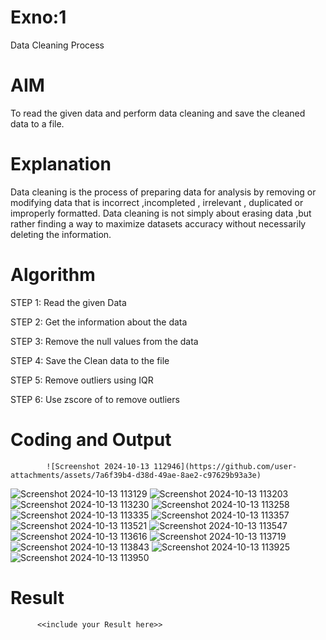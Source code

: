 # Exno:1
Data Cleaning Process

# AIM
To read the given data and perform data cleaning and save the cleaned data to a file.

# Explanation
Data cleaning is the process of preparing data for analysis by removing or modifying data that is incorrect ,incompleted , irrelevant , duplicated or improperly formatted. Data cleaning is not simply about erasing data ,but rather finding a way to maximize datasets accuracy without necessarily deleting the information.

# Algorithm
STEP 1: Read the given Data

STEP 2: Get the information about the data

STEP 3: Remove the null values from the data

STEP 4: Save the Clean data to the file

STEP 5: Remove outliers using IQR

STEP 6: Use zscore of to remove outliers

# Coding and Output
            ![Screenshot 2024-10-13 112946](https://github.com/user-attachments/assets/7a6f39b4-d38d-49ae-8ae2-c97629b93a3e)
![Screenshot 2024-10-13 113129](https://github.com/user-attachments/assets/a8f8f2f7-f684-442b-8805-1f7cc1bb55b9)
![Screenshot 2024-10-13 113203](https://github.com/user-attachments/assets/74b6c1bd-5f51-4d2c-a836-12c1a615500b)
![Screenshot 2024-10-13 113230](https://github.com/user-attachments/assets/3a9e31a4-0286-418c-80c1-557b169d9acc)
![Screenshot 2024-10-13 113258](https://github.com/user-attachments/assets/4f37f71a-2186-4282-9aca-96727af5dea0)
![Screenshot 2024-10-13 113335](https://github.com/user-attachments/assets/70446d3b-cf32-4e44-bd5e-2ca5d85f3390)
![Screenshot 2024-10-13 113357](https://github.com/user-attachments/assets/a638f6ee-7ace-4172-ba8e-4a940a295d1e)
![Screenshot 2024-10-13 113521](https://github.com/user-attachments/assets/639578dd-026c-42ab-9b93-f85fb302dcaa)
![Screenshot 2024-10-13 113547](https://github.com/user-attachments/assets/9c1c4e00-754f-4cb5-a046-d102289220bd)
![Screenshot 2024-10-13 113616](https://github.com/user-attachments/assets/796c5802-dfbe-4f4a-b52e-c53c3ca08917)
![Screenshot 2024-10-13 113719](https://github.com/user-attachments/assets/472e96ea-4948-49cd-bd00-5ca458e01af6)
![Screenshot 2024-10-13 113843](https://github.com/user-attachments/assets/dadf00cf-427f-468c-8775-888d45fae5da)
![Screenshot 2024-10-13 113925](https://github.com/user-attachments/assets/bf2acd20-575d-4762-b0ab-0a56ea0146cc)
![Screenshot 2024-10-13 113950](https://github.com/user-attachments/assets/e28bc244-90e1-49c4-9603-fbbad8c090cd)

# Result
          <<include your Result here>>

